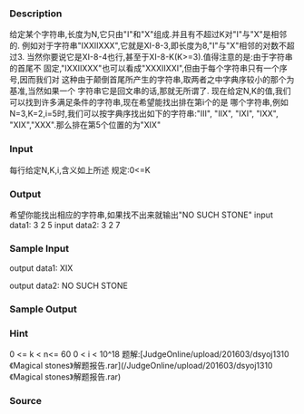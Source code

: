 
### Description
给定某个字符串,长度为N,它只由"I"和"X"组成.并且有不超过K对"I"与"X"是相邻的. 例如对于字符串"IXXIIXXX",它就是XI-8-3,即长度为8,"I"与"X"相邻的对数不超过3. 当然你要说它是XI-8-4也行,甚至于XI-8-K(K>=3).值得注意的是:由于字符串的首尾不 固定,"IXXIIXXX"也可以看成"XXXIIXXI",但由于每个字符串只有一个序号,因而我们对 这种由于颠倒首尾所产生的字符串,取两者之中字典序较小的那个为基准,当然如果一个 字符串它是回文串的话,那就无所谓了. 现在给定N,K的值,我们可以找到许多满足条件的字符串,现在希望能找出排在第i个的是 哪个字符串,例如N=3,K=2,i=5时,我们可以按字典序找出如下的字符串:"III", "IIX", "IXI", "IXX", "XIX","XXX".那么排在第5个位置的为"XIX"
### Input
每行给定N,K,i,含义如上所述 规定:0<=K
### Output
希望你能找出相应的字符串,如果找不出来就输出"NO SUCH STONE"  input data1: 3 2 5  input data2: 3 2 7
### Sample Input
output data1:
XIX

output data2:
NO SUCH STONE
### Sample Output

### Hint
0 <= k < n<= 60  0 < i < 10^18
题解:[JudgeOnline/upload/201603/dsyoj1310《Magical stones》解题报告.rar](/JudgeOnline/upload/201603/dsyoj1310《Magical stones》解题报告.rar)
### Source
